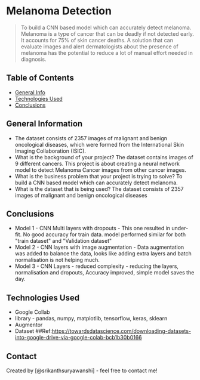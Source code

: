 # Melanoma Detection
> To build a CNN based model which can accurately detect melanoma. Melanoma is a type of cancer that can be deadly if not detected early. It accounts for 75% of skin cancer deaths. A solution that can evaluate images and alert dermatologists about the presence of melanoma has the potential to reduce a lot of manual effort needed in diagnosis.


## Table of Contents
* [General Info](#general-information)
* [Technologies Used](#technologies-used)
* [Conclusions](#conclusions)

<!-- You can include any other section that is pertinent to your problem -->

## General Information
- The dataset consists of 2357 images of malignant and benign oncological diseases, which were formed from the International Skin Imaging Collaboration (ISIC).
- What is the background of your project?
The dataset contains images of 9 different cancers. This project is about creating a neural network model to detect Melanoma Cancer images from other cancer images.
- What is the business problem that your project is trying to solve?
To build a CNN based model which can accurately detect melanoma.
- What is the dataset that is being used?
The dataset consists of 2357 images of malignant and benign oncological diseases

<!-- You don't have to answer all the questions - just the ones relevant to your project. -->

## Conclusions
- Model 1 - CNN Multi layers with dropouts  - This one resulted in under-fit. No good accuracy for train data. model performed similar for both "train dataset" and "Validation dataset"
- Model 2 - CNN layers with image augmentation - Data augmentation was added to balance the data, looks like adding extra layers and batch normalisation is not helping much.
- Model 3 - CNN Layers - reduced complexity - reducing the layers, normalisation and dropouts, Accuracy improved, simple model saves the day.


<!-- You don't have to answer all the questions - just the ones relevant to your project. -->


## Technologies Used
- Google Collab
- library - pandas, numpy, matplotlib, tensorflow, keras, sklearn
- Augmentor
- Dataset
##Ref:https://towardsdatascience.com/downloading-datasets-into-google-drive-via-google-colab-bcb1b30b0166
<!-- As the libraries versions keep on changing, it is recommended to mention the version of library used in this project -->


## Contact
Created by [@srikanthsuryawanshi] - feel free to contact me!


<!-- Optional -->
<!-- ## License -->
<!-- This project is open source and available under the [... License](). -->

<!-- You don't have to include all sections - just the one's relevant to your project -->
